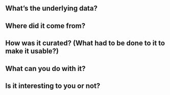 ## What’s the underlying data?  

## Where did it come from?  

## How was it curated? (What had to be done to it to make it usable?)  

## What can you do with it?  

## Is it interesting to you or not?
